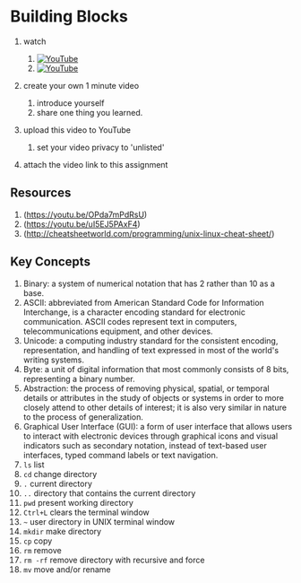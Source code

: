 # Building Blocks


1. watch
	1. [![YouTube](https://i.ytimg.com/vi/g5SqzUcYk64/default.jpg)](https://www.youtube.com/watch?v=g5SqzUcYk64)
	1. [![YouTube](https://i.ytimg.com/vi/8BPllmrS12k/default.jpg)](https://youtu.be/8BPllmrS12k)
	
1. create your own 1 minute video 
	1. introduce yourself
	2. share one thing you learned.
1. upload this video to YouTube 
	1. set your video privacy to 'unlisted'
1. attach the video link to this assignment

## Resources
1. (https://youtu.be/OPda7mPdRsU)
1. (https://youtu.be/uI5EJ5PAxF4)
1. (http://cheatsheetworld.com/programming/unix-linux-cheat-sheet/)

## Key Concepts
1. Binary: a system of numerical notation that has 2 rather than 10 as a base.
1. ASCII: abbreviated from American Standard Code for Information Interchange, is a character encoding standard for electronic communication. ASCII codes represent text in computers, telecommunications equipment, and other devices.
1. Unicode: a computing industry standard for the consistent encoding, representation, and handling of text expressed in most of the world's writing systems.
1. Byte: a unit of digital information that most commonly consists of 8 bits, representing a binary number.
1. Abstraction: the process of removing physical, spatial, or temporal details or attributes in the study of objects or systems in order to more closely attend to other details of interest; it is also very similar in nature to the process of generalization.
1. Graphical User Interface (GUI): a form of user interface that allows users to interact with electronic devices through graphical icons and visual indicators such as secondary notation, instead of text-based user interfaces, typed command labels or text navigation.
1. `ls` list
1. `cd` change directory
1. `.` current directory
1. `..` directory that contains the current directory
1. `pwd` present working directory
1. `Ctrl+L` clears the terminal window
1. `~` user directory in UNIX terminal window
1. `mkdir` make directory
1. `cp` copy
1. `rm` remove
1. `rm -rf` remove directory with recursive and force
1. `mv` move and/or rename
